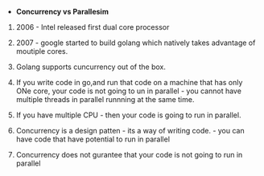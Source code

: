 * __Concurrency vs Parallesim__

1. 2006 - Intel released first dual core processor
2. 2007 - google started to build golang which natively takes advantage of moutiple cores.

3. Golang supports cuncurrency out of the box.

4. If you write code in go,and run that code on a machine that has only ONe core, your code is not going to un in parallel - you cannot have multiple threads in parallel runnning at the same time.

5. If you have multiple CPU - then your code is going to run in parallel.

6. Concurrency is a design patten - its a way of writing code. - you can have code that have potential to run in parallel

7. Concurrency does not gurantee that your code is not going to run in parallel